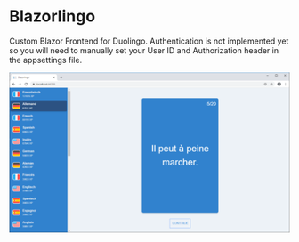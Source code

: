 # Blazorlingo
Custom Blazor Frontend for Duolingo. Authentication is not implemented yet so you will need to manually set your User ID and Authorization header in the appsettings file.

![Blazorlingo](https://github.com/raulbojalil/blazorlingo/blob/master/screenshot.png?raw=true "blazorlingo")
